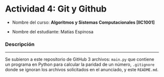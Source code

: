 # Actividad 4: Git y Github

- Nombre del curso: **Algoritmos y Sistemas Computacionales [IIC1001]**

- Nombre del estudiante: Matías Espinosa

### Descripción

---

Se subieron a este repositorio de GitHub 3 archivos: `main.py` que contiene un programa en Python para calcular la paridad de un número, `.gitignore` donde se ignoran los archivos solicitados en el anunciado, y este `README.md`.
